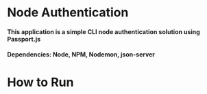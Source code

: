 # Node Authentication
#### This application is a simple CLI node authentication solution using Passport.js
#### Dependencies: Node, NPM, Nodemon, json-server
# How to Run